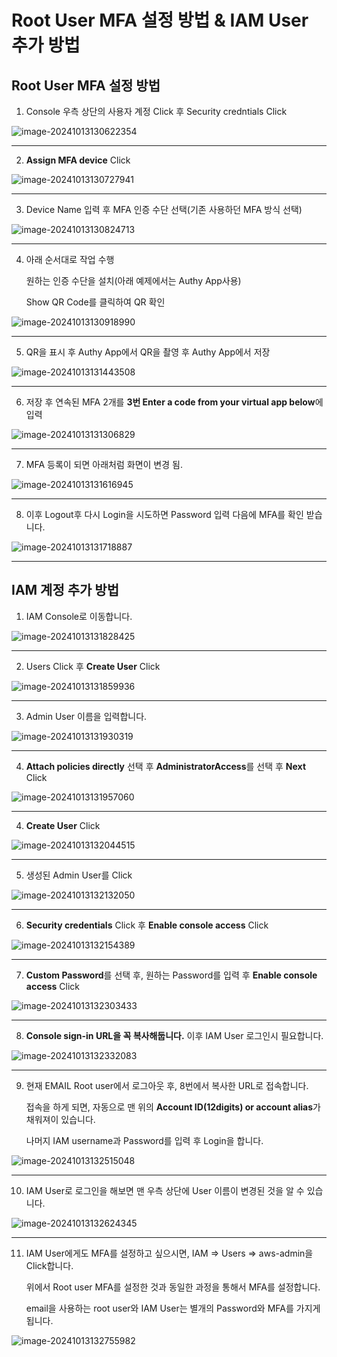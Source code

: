 # Root User MFA  설정 방법 & IAM User 추가 방법



## Root User MFA 설정 방법

1. Console 우측 상단의 사용자 계정 Click 후 Security credntials Click

![image-20241013130622354](images/image-20241013130622354.png)



---

2. **Assign MFA device** Click

![image-20241013130727941](images/image-20241013130727941.png)



---

3. Device Name 입력 후 MFA 인증 수단 선택(기존 사용하던 MFA 방식 선택)

![image-20241013130824713](images/image-20241013130824713.png)



---

4. 아래 순서대로 작업 수행

   원하는 인증 수단을 설치(아래 예제에서는 Authy App사용)

   Show QR Code를 클릭하여 QR 확인

   

![image-20241013130918990](images/image-20241013130918990.png)



---

5. QR을 표시 후 Authy App에서 QR을 촬영 후 Authy App에서 저장





![image-20241013131443508](images/image-20241013131443508.png)



---

6. 저장 후 연속된 MFA 2개를 **3번 Enter a code from your virtual app below**에 입력

![image-20241013131306829](images/image-20241013131306829.png)





---

7. MFA 등록이 되면 아래처럼 화면이 변경 됨.

![image-20241013131616945](images/image-20241013131616945.png)



---

8. 이후 Logout후 다시 Login을 시도하면 Password 입력 다음에 MFA를 확인 받습니다.

![image-20241013131718887](images/image-20241013131718887.png)



---

## IAM 계정 추가 방법



1. IAM Console로 이동합니다.

![image-20241013131828425](images/image-20241013131828425.png)





---

2. Users Click 후 **Create User** Click

![image-20241013131859936](images/image-20241013131859936.png)



---

3. Admin User 이름을 입력합니다.

![image-20241013131930319](images/image-20241013131930319.png)





---

4. **Attach policies directly** 선택 후 **AdministratorAccess**를 선택 후 **Next** Click

![image-20241013131957060](images/image-20241013131957060.png)



---

4. **Create User** Click

![image-20241013132044515](images/image-20241013132044515.png)



---

5. 생성된 Admin User를 Click

![image-20241013132132050](images/image-20241013132132050.png)





---

6. **Security credentials** Click 후 **Enable console access** Click

![image-20241013132154389](images/image-20241013132154389.png)



---

7. **Custom Password**를 선택 후, 원하는 Password를 입력 후 **Enable console access** Click

![image-20241013132303433](images/image-20241013132303433.png)



---

8. **Console sign-in URL을 꼭 복사해둡니다.** 이후 IAM User 로그인시 필요합니다.

![image-20241013132332083](images/image-20241013132332083.png)





---

9. 현재 EMAIL Root user에서 로그아웃 후, 8번에서 복사한 URL로 접속합니다.

   접속을 하게 되면, 자동으로 맨 위의 **Account ID(12digits) or account alias**가 채워져이 있습니다.

   나머지 IAM username과 Password를 입력 후 Login을 합니다.

![image-20241013132515048](images/image-20241013132515048.png)





---

10. IAM User로 로그인을 해보면 맨 우측 상단에 User 이름이 변경된 것을 알 수 있습니다.

![image-20241013132624345](images/image-20241013132624345.png)











---

11. IAM User에게도 MFA를 설정하고 싶으시면, IAM => Users => aws-admin을 Click합니다.

    위에서 Root user MFA를 설정한 것과 동일한 과정을 통해서 MFA를 설정합니다.

    email을 사용하는 root user와 IAM User는 별개의 Password와 MFA를 가지게 됩니다.

    

![image-20241013132755982](images/image-20241013132755982.png)




















